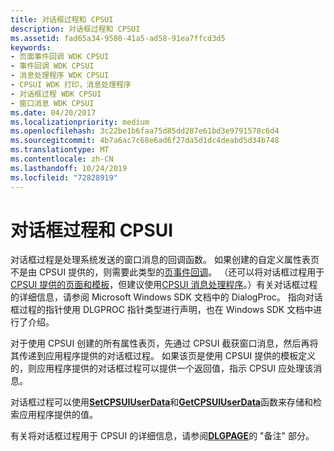 ```yaml
---
title: 对话框过程和 CPSUI
description: 对话框过程和 CPSUI
ms.assetid: fad65a34-9580-41a5-ad58-91ea7ffcd3d5
keywords:
- 页面事件回调 WDK CPSUI
- 事件回调 WDK CPSUI
- 消息处理程序 WDK CPSUI
- CPSUI WDK 打印，消息处理程序
- 对话框过程 WDK CPSUI
- 窗口消息 WDK CPSUI
ms.date: 04/20/2017
ms.localizationpriority: medium
ms.openlocfilehash: 3c22be1b6faa75d85dd287e61bd3e9791578c6d4
ms.sourcegitcommit: 4b7a6ac7c68e6ad6f27da5d1dc4deabd5d34b748
ms.translationtype: MT
ms.contentlocale: zh-CN
ms.lasthandoff: 10/24/2019
ms.locfileid: "72828919"
---
```

# <a name="dialog-box-procedures-and-cpsui"></a>对话框过程和 CPSUI





对话框过程是处理系统发送的窗口消息的回调函数。 如果创建的自定义属性表页不是由 CPSUI 提供的，则需要此类型的[页事件回调](page-event-callbacks.md)。 （还可以将对话框过程用于[CPSUI 提供的页面和模板](cpsui-supplied-pages-and-templates.md)，但建议使用[CPSUI 消息处理程序](cpsui-message-handler.md)。）有关对话框过程的详细信息，请参阅 Microsoft Windows SDK 文档中的 DialogProc。 指向对话框过程的指针使用 DLGPROC 指针类型进行声明，也在 Windows SDK 文档中进行了介绍。

对于使用 CPSUI 创建的所有属性表页，先通过 CPSUI 截获窗口消息，然后再将其传递到应用程序提供的对话框过程。 如果该页是使用 CPSUI 提供的模板定义的，则应用程序提供的对话框过程可以提供一个返回值，指示 CPSUI 应处理该消息。

对话框过程可以使用[**SetCPSUIUserData**](https://docs.microsoft.com/windows-hardware/drivers/ddi/compstui/nf-compstui-setcpsuiuserdata)和[**GetCPSUIUserData**](https://docs.microsoft.com/windows-hardware/drivers/ddi/compstui/nf-compstui-getcpsuiuserdata)函数来存储和检索应用程序提供的值。

有关将对话框过程用于 CPSUI 的详细信息，请参阅[**DLGPAGE**](https://docs.microsoft.com/windows-hardware/drivers/ddi/compstui/ns-compstui-_dlgpage)的 "备注" 部分。

 

 




